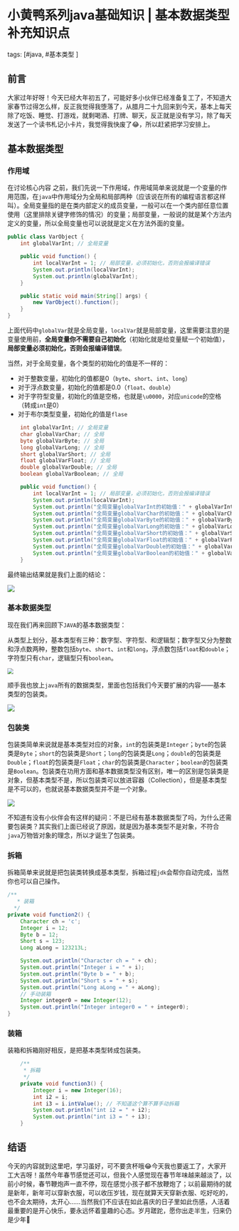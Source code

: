 # 小黄鸭系列java基础知识 | 基本数据类型补充知识点
tags: [#java, #基本类型 ]

## 前言

大家过年好呀！今天已经大年初五了，可能好多小伙伴已经准备复工了，不知道大家春节过得怎么样，反正我觉得我堕落了，从腊月二十九回来到今天，基本上每天除了吃饭、睡觉、打游戏，就剩喝酒、打牌、聊天，反正就是没有学习，除了每天发送了一个读书札记小卡片，我觉得我快废了😂，所以赶紧把学习安排上。



## 基本数据类型

### 作用域

在讨论核心内容 之前，我们先说一下作用域，作用域简单来说就是一个变量的作用范围，在`java`中作用域分为全局和局部两种（应该说在所有的编程语言都这样叫）。全局变量指的是在类内部定义的成员变量，一般可以在一个类内部任意位置使用（这里排除关键字修饰的情况）的变量；局部变量，一般说的就是某个方法内定义的变量，所以全局变量也可以说就是定义在方法外面的变量。

```java
public class VarObject {
    int globalVarInt; // 全局变量

    public void function() {
        int localVarInt = 1; // 局部变量，必须初始化，否则会报编译错误
        System.out.println(localVarInt);
        System.out.println(globalVarInt);
    }

    public static void main(String[] args) {
        new VarObject().function();
    }
}
```

上面代码中`globalVar`就是全局变量，`localVar`就是局部变量，这里需要注意的是变量使用前，**全局变量你不需要自己初始化**（初始化就是给变量赋一个初始值），**局部变量必须初始化，否则会报编译错误**。

当然，对于全局变量，各个类型的初始化的值是不一样的：

- 对于整数变量，初始化的值都是0（`byte`、`short`、`int`、`long`）
- 对于浮点数变量，初始化的值都是0.0（`float`、`double`）
- 对于字符型变量，初始化的值是空格，也就是`\u0000`，对应`unicode`的空格（转成`int`是0）
- 对于布尔类型变量，初始化的值是`flase`

```java
    int globalVarInt; // 全局变量
    char globalVarChar; // 全局
    byte globalVarByte; // 全局
    long globalVarLong; // 全局
    short globalVarShort; // 全局
    float globalVarFloat; // 全局
    double globalVarDouble; // 全局
    boolean globalVarBoolean; // 全局

    public void function() {
        int localVarInt = 1; // 局部变量，必须初始化，否则会报编译错误
        System.out.println(localVarInt);
        System.out.println("全局变量globalVarInt的初始值：" + globalVarInt);
        System.out.println("全局变量globalVarChar的初始值：" + globalVarChar);
        System.out.println("全局变量globalVarByte的初始值：" + globalVarByte);
        System.out.println("全局变量globalVarLong的初始值：" + globalVarLong);
        System.out.println("全局变量globalVarShort的初始值：" + globalVarShort);
        System.out.println("全局变量globalVarFloat的初始值：" + globalVarFloat);
        System.out.println("全局变量globalVarDouble的初始值：" + globalVarDouble);
        System.out.println("全局变量globalVarBoolean的初始值：" + globalVarBoolean);
    }
```

最终输出结果就是我们上面的结论：

![](
https://syske-pic-bed.oss-cn-hangzhou.aliyuncs.com/imgs/20210215190914.png)

### **基本数据类型**

现在我们再来回顾下`JAVA`的基本数据类型：

从类型上划分，基本类型有三种：数字型、字符型、和逻辑型；数字型又分为整数和浮点数两种，整数包括`byte`、`short`、`int`和`long`，浮点数包括`float`和`double`；字符型只有`char`，逻辑型只有`boolean`。

<img src="
https://syske-pic-bed.oss-cn-hangzhou.aliyuncs.com/imgs/20210215160939.png" style="zoom: 80%;" />

顺手我也放上`java`所有的数据类型，里面也包括我们今天要扩展的内容——基本类型的包装类。

![](
https://syske-pic-bed.oss-cn-hangzhou.aliyuncs.com/imgs/20210215160808.png)



### 包装类

包装类简单来说就是基本类型对应的对象，`int`的包装类是`Integer`；`byte`的包装类是`Byte`；`short`的包装类是`Short`；`long`的包装类是`Long`；`double`的包装类是`Double`；`float`的包装类是`Float`；`char`的包装类是`Character`；`boolean`的包装类是`Boolean`。包装类在功用方面和基本数据类型没有区别，唯一的区别是包装类是对象，但基本类型不是，所以包装类可以放进容器（Collection），但是基本类型是不可以的，也就说基本数据类型并不是一个对象。

![](
https://syske-pic-bed.oss-cn-hangzhou.aliyuncs.com/imgs/20210215234228.png)

不知道有没有小伙伴会有这样的疑问：不是已经有基本数据类型了吗，为什么还需要包装类？其实我们上面已经说了原因，就是因为基本类型不是对象，不符合`java`万物皆对象的理念，所以才诞生了包装类。

### 拆箱

拆箱简单来说就是把包装类转换成基本类型，拆箱过程`jdk`会帮你自动完成，当然你也可以自己操作。

```java
/**
   * 装箱
  */
private void function2() {
    Character ch = 'c';
    Integer i = 12;
    Byte b = 12;
    Short s = 123;
    Long aLong = 123213L;

    System.out.println("Character ch = " + ch);
    System.out.println("Integer i = " + i);
    System.out.println("Byte b = " + b);
    System.out.println("Short s = " + s);
    System.out.println("Long aLong = " + aLong);
    // 手动装箱
    Integer integer0 = new Integer(12);
    System.out.println("Integer integer0 = " + integer0);
}
```



### 装箱

装箱和拆箱刚好相反，是把基本类型转成包装类。

```java
    /**
     * 拆箱
     */
    private void function3() {
        Integer i = new Integer(16);
        int i2 = i;
        int i3 = i.intValue(); // 不知道这个算不算手动拆箱
        System.out.println("int i2 = " + i2);
        System.out.println("int i3 = " + i3);
    }
```





## 结语

 今天的内容就到这里吧，学习虽好，可不要贪杯哦😂今天我也要返工了，大家开工大吉呀！虽然今年春节感觉还可以，但我个人感觉现在春节年味越来越淡了，以前小时候，春节鞭炮声一直不停，现在感觉小孩子都不放鞭炮了；以前最期待的就是新年，新年可以穿新衣服，可以收压岁钱，现在就算天天穿新衣服、吃好吃的，也不会太期待，太开心……当然我们不应该在如此喜庆的日子里如此伤感，人活着最重要的是开心快乐，要永远怀着童趣的心态。岁月蹉跎，愿你出走半生，归来仍是少年🤗
